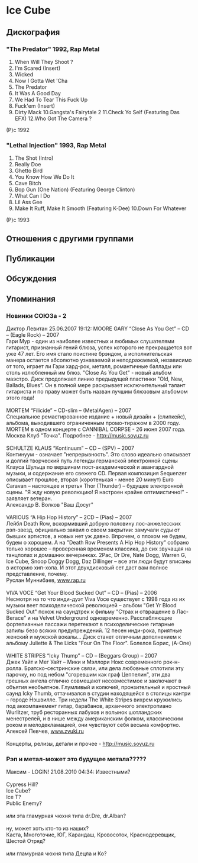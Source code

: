 # Ice Cube



## Дискография

### "The Predator" 1992, Rap Metal

1.  When Will They Shoot ?
2.  I'm Scared (Insert)
3.  Wicked
4.  Now I Gotta Wet 'Cha
5.  The Predator
6.  It Was A Good Day
7.  We Had To Tear This Fuck Up
8.  Fuck'em (Insert)
9.  Dirty Mack
10.Gangsta's Fairytale 2
11.Check Yo Self (Featuring Das EFX)
12.Who Got The Camera ?

(P)c 1992

### "Lethal Injection" 1993, Rap Metal

1.  The Shot (Intro)
2.  Really Doe
3.  Ghetto Bird
4.  You Know How We Do It
5.  Cave Bitch
6.  Bop Gun (One Nation) (Featuring George Clinton)
7.  What Can I Do
8.  Lil Ass Gee
9.  Make It Ruff, Make It Smooth (Featuring K-Dee)
10.Down For Whatever

(P)c 1993


## Отношения с другими группами


## Публикации


## Обсуждения


## Упоминания

### Новинки СОЮЗа - 2

Диктор Левитан 25.06.2007 19:12:
MOORE GARY “Close As You Get” – CD – (Eagle Rock) – 2007<BR>Гари Мур - один из наиболее известных и любимых слушателями гитарист, признанный гений блюза, успех которого не прекращается вот уже 47 лет. Его имя стало поистине брэндом, а исполнительская манера остается абсолютно узнаваемой и неподражаемой, независимо от того, играет ли Гари хард-рок, металл, романтичные баллады или столь излюбленный им блюз. "Close As You Get" - новый альбом маэстро. Диск продолжает линию предыдущей пластинки "Old, New, Ballads, Blues". Он в полной мере раскрывает исключительный талант гитариста и по праву может быть назван лучшим блюзовым альбомом этого года!<BR><BR>MORTEM “Filicide” – CD-slim – (MetalAgen) – 2007<BR>Cпециальное ремастированное издание + новый дизайн + (слипкейс), альбома, выходившего ограниченным промо-тиражом в 2000 году.<BR>MORTEM в одном концерте с CANNIBAL CORPSE - 26 июня 2007 года. Москва Клуб "Точка". Подробнее - <A HREF="http://music.soyuz.ru" TARGET="_blank">http://music.soyuz.ru</A><BR><BR>SCHULTZE KLAUS “Kontinuum” – CD – (SPV) – 2007<BR>Континуум - означает "непрерывность". Это слово идеально описывает и долгий творческий путь легенды германской электронной сцены Клауса Шульца по вершинам пост-академической и авангардной музыки, и содержание его свежего CD. Первая композиция Sequenzer описывает прошлое, вторая (коротенькая - менее 20 минут) Euro Caravan – настоящее и третья Thor (Thunder) – будущее электронной сцены. "Я жду новую революцию! Я настроен крайне оптимистично!" - заявляет ветеран. <BR>Александр В. Волков "Ваш Досуг"<BR><BR>VARIOUS “A Hip Hop History” – 2CD – (Pias) – 2007<BR>Лейбл Death Row, вскормивший добрую половину лос-анжелесских рэп-звезд, официально заявил о своем закрытии: замучали суды от бывших артистов, а новых нет уж давно. Впрочем, о плохом не будем, будем о хорошем. А на "Death Row Presents A Hip Hop History" собрано только хорошее – проверенная временем классика, до сих звучащая на танцполах и домашних вечеринках. 2Pac, Dr Dre, Nate Dogg, Warren G, Ice Cube, Snoop Doggy Dogg, Daz Dillinger – все эти люди будут вписаны в историю хип-хопа. И этот двухдисковый сет даст вам полное представление, почему. <BR>Руслан Муннибаев, www.rap.ru<BR><BR>VIVA VOCE “Get Your Blood Sucked Out” – CD – (Pias) – 2006<BR>Несмотря на то что инди-дуэт Viva Voce существует с 1998 года из их музыки веет психоделической революцией – альбом "Get Yr Blood Sucked Out" похож на саундтрек к фильму "Страх и отвращение в Лас-Вегасе" и на Velvet Underground одновременно. Расслабляющие фортепианные пассажи перетекают в психоделические гитарные запилы безо всяких предупреждений. 12 песен инди-рока, приятные женский и мужской вокалы… Диск станет отличным дополнением к альбому Juliette & The Licks "Four On The Floor". Болелов Борис, (A-One)<BR><BR>WHITE STRIPES “Icky Thump” – CD – (Beggars Group) – 2007<BR>Джек Уайт и Мег Уайт – Мики и Мэллори Нокс современного рок-н-ролла. Братско-сестринские связи, или дела любовные сплотили эту парочку, но под небом "сгоревшим как граф Цеппелин", эти два грешных ангела отлично совмещают несовместимое и заключают в объятия необъятное. Глумливый и колючий, пронзительный и яростный саунд Icky Thumb, оттачивался в студии находящейся в столицы кантри – городе Нэшвилле. Три недели The White Stripes вихрем кружились под аккомпанемент гитар, барабанов, архаичного электропиано Wurlitzer, труб ресторанных лабухов и волынок шотландских менестрелей, и в нише между американским фолком, классическим роком и мелодекламацией, они чувствуют себя весьма комфортно. Алексей Певчев, www.zvuki.ru<BR><BR>Концерты, релизы, детали и прочее - <A HREF="http://music.soyuz.ru" TARGET="_blank">http://music.soyuz.ru</A>

### Рэп и метал-может это будущее метала?????

Максим - LOGIN! 21.08.2010 04:34:
Известными?<BR><BR>Cypress Hill?<BR>Ice Cube?<BR>Ice T?<BR>Public Enemy?<BR><BR>или эта гламурная чюхня типа dr.Dre, dr.Alban?<BR><BR>ну, может хоть кто-то из наших?<BR>Каста, Многоточие, ЮГ, Карандаш, Кровосоток, Краснодеревщик, Шестой Отряд?<BR><BR>или гламурная чюхня типа Децла и Ко?

